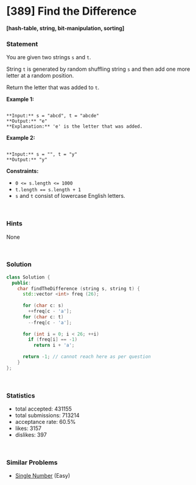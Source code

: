# [389] Find the Difference

**[hash-table, string, bit-manipulation, sorting]**

### Statement

You are given two strings `s` and `t`.

String `t` is generated by random shuffling string `s` and then add one more letter at a random position.

Return the letter that was added to `t`.


**Example 1:**

```

**Input:** s = "abcd", t = "abcde"
**Output:** "e"
**Explanation:** 'e' is the letter that was added.

```

**Example 2:**

```

**Input:** s = "", t = "y"
**Output:** "y"

```

**Constraints:**
* `0 <= s.length <= 1000`
* `t.length == s.length + 1`
* `s` and `t` consist of lowercase English letters.


<br>

### Hints

None

<br>

### Solution

```cpp
class Solution {
  public:
    char findTheDifference (string s, string t) {
      std::vector <int> freq (26);
      
      for (char c: s)
        ++freq[c - 'a'];
      for (char c: t)
        --freq[c - 'a'];
      
      for (int i = 0; i < 26; ++i)
        if (freq[i] == -1)
          return i + 'a';
      
      return -1; // cannot reach here as per question
    }
};
```

<br>

### Statistics

- total accepted: 431155
- total submissions: 713214
- acceptance rate: 60.5%
- likes: 3157
- dislikes: 397

<br>

### Similar Problems

- [Single Number](https://leetcode.com/problems/single-number) (Easy)

